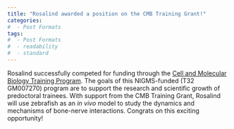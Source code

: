 ```yaml
---
title: "Rosalind awarded a position on the CMB Training Grant!"
categories:
#  - Post Formats
tags:
#  - Post Formats
#  - readability
#  - standard
---
```

Rosalind successfully competed for funding through the [Cell and Molecular Biology Training Program](https://depts.washington.edu/cmbtg/). The goals of this NIGMS-funded (T32 GM007270) program are to support the research and scientific growth of predoctoral trainees. With support from the CMB Training Grant, Rosalind will use zebrafish as an *in vivo* model to study the dynamics and mechanisms of bone-nerve interactions. Congrats on this exciting opportunity!
